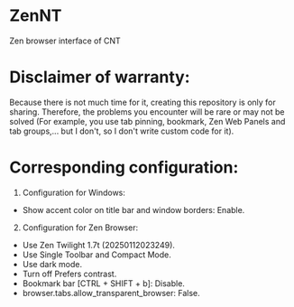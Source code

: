 # ZenNT
Zen browser interface of CNT

# Disclaimer of warranty:
Because there is not much time for it, creating this repository is only for sharing. Therefore, the problems you encounter will be rare or may not be solved (For example, you use tab pinning, bookmark, Zen Web Panels and tab groups,... but I don't, so I don't write custom code for it).

# Corresponding configuration:
1. Configuration for Windows:
- Show accent color on title bar and window borders: Enable.
2. Configuration for Zen Browser:
- Use Zen Twilight 1.7t (20250112023249).
- Use Single Toolbar and Compact Mode.
- Use dark mode.
- Turn off Prefers contrast.
- Bookmark bar [CTRL + SHIFT + b]: Disable.
- browser.tabs.allow_transparent_browser: False.